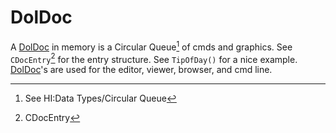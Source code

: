 # DolDoc
A [DolDoc](./DolDocOverview.md) in memory is a Circular Queue[^1] of cmds and graphics. See `CDocEntry`[^2] for the entry structure. See `TipOfDay()` for a nice example.
[DolDoc](./DolDocOverview.md)'s are used for the editor, viewer, browser, and cmd line.

[^1]: See HI:Data Types/Circular Queue

[^2]: CDocEntry

